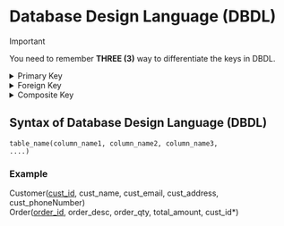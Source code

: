 # Database Design Language (DBDL)

>[!IMPORTANT]
>You need to remember **THREE (3)** way to differentiate the keys in DBDL.

<details>
<summary>Primary Key</summary>
<br>
Use underline to present it in DBDL.
  <br><br>
 Example: 
 <br>
 <ins>variable_name</ins>
</details>

<details>
<summary>Foreign Key</summary>
<br>
Use asterisk (*) to present it in DBDL.
  <br><br>
 Example: 
 <br>
 variable_name*
</details>

<details>
<summary>Composite Key</summary>
<br>
Use asterisk and underline to present it in DBDL.
  <br><br>
 Example: 
 <br>
 <ins>variable_name*</ins>
</details>

## Syntax of Database Design Language (DBDL)
<code>table_name(column_name1, column_name2, column_name3, ....)</code>

### Example
Customer(<ins>cust_id</ins>, cust_name, cust_email, cust_address, cust_phoneNumber)
<br>
Order(<ins>order_id</ins>, order_desc, order_qty, total_amount, cust_id*)

 
